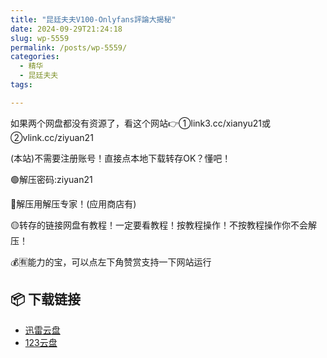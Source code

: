 ```yaml
---
title: "昆廷夫夫V100-Onlyfans評論大揭秘"
date: 2024-09-29T21:24:18
slug: wp-5559
permalink: /posts/wp-5559/
categories:
  - 精华
  - 昆廷夫夫
tags:

---
```


如果两个网盘都没有资源了，看这个网站👉①link3.cc/xianyu21或②vlink.cc/ziyuan21

(本站)不需要注册账号！直接点本地下载转存OK？懂吧！

🟢解压密码:ziyuan21

🔵解压用解压专家！(应用商店有)

🟡转存的链接网盘有教程！一定要看教程！按教程操作！不按教程操作你不会解压！

💰🈶能力的宝，可以点左下角赞赏支持一下网站运行

## 📦 下载链接
- [迅雷云盘](https://blziyuan21.com/pay-download/5559?key=c16197a937&down_id=0)
- [123云盘](https://blziyuan21.com/pay-download/5559?key=c16197a937&down_id=1)

